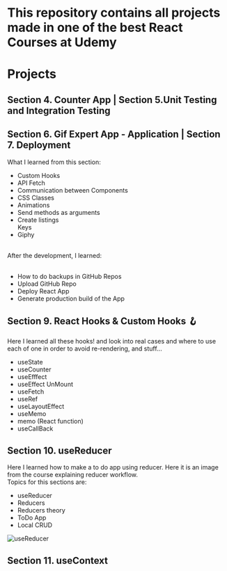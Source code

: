 # This repository contains all projects made in one of the best React Courses at Udemy

# Projects

## Section 4. Counter App | Section 5.Unit Testing and Integration Testing

## Section 6. Gif Expert App - Application | Section 7. Deployment
What I learned from this section:
<ul>
  <li>Custom Hooks</li>
  <li>API Fetch</li>
  <li>Communication between Components</li>
  <li>CSS Classes</li>
  <li>Animations</li>
  <li>Send methods as arguments</li>
  <li>Create listings</li
  <li>Keys</li>
  <li>Giphy</li>
</ul>
<br>
After the development, I learned:
<br><br>
<ul>
  <li>How to do backups in GitHub Repos</li>
  <li>Upload GitHub Repo</li>
  <li>Deploy React App</li>
  <li>Generate production build of the App</li>
</ul>

## Section 9. React Hooks & Custom Hooks 🪝

Here I learned all these hooks! and look into real cases and where to use each of one in order to avoid re-rendering, and stuff...
<ul>
  <li>useState</li>
  <li>useCounter</li>
  <li>useEfffect</li>
  <li>useEffect UnMount</li>
  <li>useFetch</li>
  <li>useRef</li>
  <li>useLayoutEffect</li>
  <li>useMemo</li>
  <li>memo (React function)</li>
  <li>useCallBack</li>
</ul>

## Section 10. useReducer

Here I learned how to make a to do app using reducer. Here it is an image from the course explaining reducer workflow.<br>
Topics for this sections are:
  <ul>
  <li>useReducer</li>
  <li>Reducers</li>
  <li>Reducers theory</li>
  <li>ToDo App</li>
  <li>Local CRUD</li>
</ul>
<p class="text-center">
  <img src="https://res.cloudinary.com/aldonavarrete/image/upload/v1642112348/Screen_Shot_2022-01-13_at_16.18.47_ffqopg.png" alt="useReducer"/>
</p>

## Section 11. useContext



